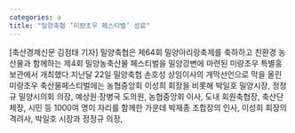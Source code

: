 ```yaml
---
categories: a
title: "밀양축협 ‘미량초우 페스티벌’ 성료"
---
```

[축산경제신문 김점태 기자] 밀양축협은 제64회 밀양아리랑축제를 축하하고 친환경 농산물과 함께하는 제4회 밀양농축산물 페스티벌을 밀양강변에 마련된 미량초우 특별홍보관에서 개최했다.지난달 22일 밀양축협 손호성 상임이사의 개막선언으로 막을 올린 미량초우 축산물페스티벌에는 농협중앙회 이성희 회장을 비롯해 박일호 밀양시장, 정정규 밀양시의회 의장, 예상원·장병국 도의원, 농협중앙회 이사, 도내 회원축협장, 축산단체장, 시민 등 1000여 명이 자리를 함께한 가운데 박재종 조합장의 인사, 이성희 회장의 격려사, 박일호 시장과 정정규 의장,